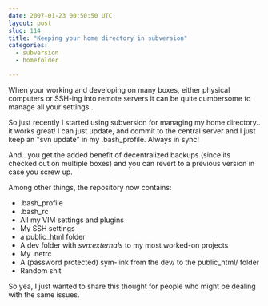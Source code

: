 ```yaml
---
date: 2007-01-23 00:50:50 UTC
layout: post
slug: 114
title: "Keeping your home directory in subversion"
categories:
  - subversion
  - homefolder

---
```

<p>When your working and developing on many boxes, either physical computers or SSH-ing into remote servers it can be quite cumbersome to manage all your settings..</p>

<p>So just recently I started using subversion for managing my home directory.. it works great! I can just update, and commit to the central server and I just keep an "svn update" in my .bash_profile. Always in sync!</p>

<p>And.. you get the added benefit of decentralized backups (since its checked out on multiple boxes) and you can revert to a previous version in case you screw up.</p>

<p>Among other things, the repository now contains:</p>

<ul>
  <li>.bash_profile</li>
  <li>.bash_rc</li>
  <li>All my VIM settings and plugins</li>
  <li>My SSH settings</li>
  <li>a public_html folder</li>
  <li>A dev folder with <i>svn:externals</i> to my most worked-on projects</li>
  <li>My .netrc</li>
  <li>A (password protected) sym-link from the dev/ to the public_html/ folder</li>
  <li>Random shit</li>
</ul>

<p>So yea, I just wanted to share this thought for people who might be dealing with the same issues.</p>
